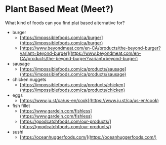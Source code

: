 # Plant Based Meat (Meet?)

What kind of foods can you find plat based alternative for?

* burger
  * [https://impossiblefoods.com/ca/burger](https://impossiblefoods.com/ca/burger)
  * [https://www.beyondmeat.com/en-CA/products/the-beyond-burger?variant=beyond-burger](https://www.beyondmeat.com/en-CA/products/the-beyond-burger?variant=beyond-burger)
* sausage
  * [https://impossiblefoods.com/ca/products/sausage](https://impossiblefoods.com/ca/products/sausage)
* chicken nuggets
  * [https://impossiblefoods.com/ca/products/chicken](https://impossiblefoods.com/ca/products/chicken)
* eggs
  * [https://www.ju.st/ca/us-en/cook](https://www.ju.st/ca/us-en/cook)
* fish fillet
  * [https://www.gardein.com/fishless](https://www.gardein.com/fishless)
  * [https://goodcatchfoods.com/our-products/](https://goodcatchfoods.com/our-products/)
* sushi
  * [https://oceanhuggerfoods.com/](https://oceanhuggerfoods.com/)
